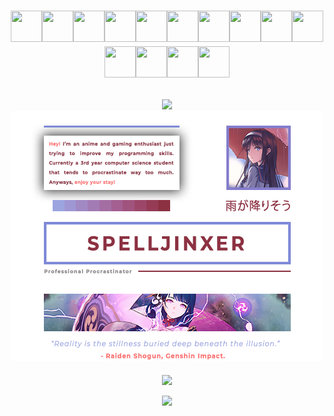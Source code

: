 <!-- Author: Spelljinxer -->
# <p align="center"><img height="50" width="50" src="https://i.redd.it/tsqu2c4rbda71.gif"><img height="50" width="50" src="https://i.redd.it/tsqu2c4rbda71.gif"><img height="50" width="50" src="https://i.redd.it/tsqu2c4rbda71.gif"><img height="50" width="50" src="https://i.redd.it/tsqu2c4rbda71.gif"><img height="50" width="50" src="https://i.redd.it/tsqu2c4rbda71.gif"><img height="50" width="50" src="https://i.redd.it/tsqu2c4rbda71.gif"><img height="50" width="50" src="https://i.redd.it/tsqu2c4rbda71.gif"><img height="50" width="50" src="https://i.redd.it/tsqu2c4rbda71.gif"><img height="50" width="50" src="https://i.redd.it/tsqu2c4rbda71.gif"><img height="50" width="50" src="https://i.redd.it/tsqu2c4rbda71.gif"><img height="50" width="50" src="https://i.redd.it/tsqu2c4rbda71.gif"><img height="50" width="50" src="https://i.redd.it/tsqu2c4rbda71.gif"><img height="50" width="50" src="https://i.redd.it/tsqu2c4rbda71.gif"><img height="50" width="50" src="https://i.redd.it/tsqu2c4rbda71.gif"></p>
<p align="center">
  <a href="https://anilist.co/user/Kyokino/"><img src="https://github.com/Spelljinxer/Spelljinxer/blob/main/img/welcome.gif"></a><br>
  <img src="https://github.com/Spelljinxer/Spelljinxer/blob/main/img/spelljinxerreadme.png"><br>
  <br>
  <img align="center"src="https://github-readme-stats.vercel.app/api?username=Spelljinxer&theme=material-palenight&show_icons=true"><br>
  <br>
  <img src="https://github-readme-stats.vercel.app/api/top-langs?username=Spelljinxer"/>
</p>
<p align="center">

</p>

